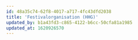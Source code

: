 ```yaml
---
id: 48a35c74-62f8-4017-a717-4fc43dfd2038
title: 'Festivalorganisation (HHG)'
updated_by: b1a43fd3-c865-4122-b6cc-50cfa81a1985
updated_at: 1620926570
---
```

